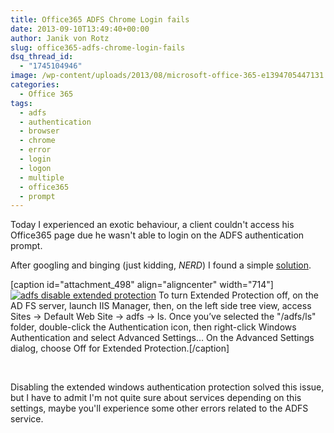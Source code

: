```yaml
---
title: Office365 ADFS Chrome Login fails
date: 2013-09-10T13:49:40+00:00
author: Janik von Rotz
slug: office365-adfs-chrome-login-fails
dsq_thread_id:
  - "1745104946"
image: /wp-content/uploads/2013/08/microsoft-office-365-e1394705447131.jpg
categories:
  - Office 365
tags:
  - adfs
  - authentication
  - browser
  - chrome
  - error
  - login
  - logon
  - multiple
  - office365
  - prompt
---
```

Today I experienced an exotic behaviour, a client couldn't access his Office365 page due he wasn't able to login on the ADFS authentication prompt.

After googling and binging (just kidding, <em>NERD</em>) I found a simple <a href="https://stackoverflow.com/questions/5436441/adfs-authentication-ie8-works-chrome-fails" target="_blank">solution</a>.

<!--more-->

[caption id="attachment_498" align="aligncenter" width="714"]<a href="/wp-content/uploads/2013/09/2013-09-10-13_24_09-Default-vblw2k12adfs1-Remotedesktopverbindung.png">![adfs disable extended protection](/wp-content/uploads/2013/09/2013-09-10-13_24_09-Default-vblw2k12adfs1-Remotedesktopverbindung.png)</a> To turn Extended Protection off, on the AD FS server, launch IIS Manager, then, on the left side tree view, access Sites -> Default Web Site -> adfs -> ls. Once you’ve selected the "/adfs/ls" folder, double-click the Authentication icon, then right-click Windows Authentication and select Advanced Settings… On the Advanced Settings dialog, choose Off for Extended Protection.[/caption]

&nbsp;

Disabling the extended windows authentication protection solved this issue, but I have to admit I'm not quite sure about services depending on this settings, maybe you'll experience some other errors related to the ADFS service.
